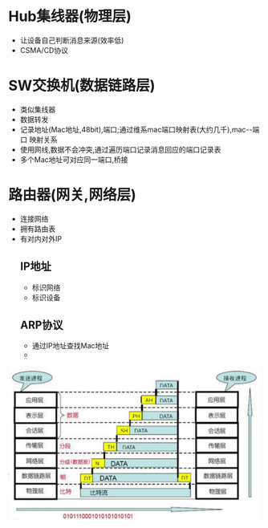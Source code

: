 # Hub集线器(物理层)
* 让设备自己判断消息来源(效率低)
* CSMA/CD协议

# SW交换机(数据链路层)
* 类似集线器 
* 数据转发
* 记录地址(Mac地址,48bit),端口;通过维系mac端口映射表(大约几千),mac--端口 映射关系
* 使用网线,数据不会冲突,通过遍历端口记录消息回应的端口记录表
* 多个Mac地址可对应同一端口,桥接
  
# 路由器(网关,网络层) 
* 连接网络
* 拥有路由表
* 有对内对外IP
    ## IP地址
    * 标识网络
    * 标识设备
    ## ARP协议
    * 通过IP地址查找Mac地址 
    * 
![](结构.png)